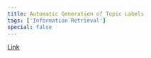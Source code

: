 ```yaml
---
title: Automatic Generation of Topic Labels
tags: ['Information Retrieval']
special: false
---
```

[Link](https://github.com/nirmalhk7/ir)